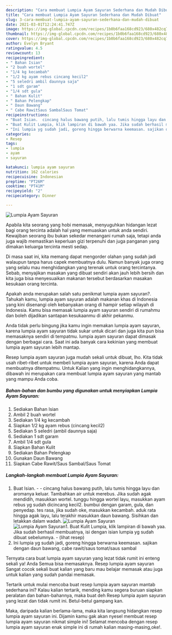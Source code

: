 ```yaml
---
description: "Cara membuat Lumpia Ayam Sayuran Sederhana dan Mudah Dibuat"
title: "Cara membuat Lumpia Ayam Sayuran Sederhana dan Mudah Dibuat"
slug: 3-cara-membuat-lumpia-ayam-sayuran-sederhana-dan-mudah-dibuat
date: 2021-03-01T12:24:41.747Z
image: https://img-global.cpcdn.com/recipes/1b0b6faa168cd923/680x482cq70/lumpia-ayam-sayuran-foto-resep-utama.jpg
thumbnail: https://img-global.cpcdn.com/recipes/1b0b6faa168cd923/680x482cq70/lumpia-ayam-sayuran-foto-resep-utama.jpg
cover: https://img-global.cpcdn.com/recipes/1b0b6faa168cd923/680x482cq70/lumpia-ayam-sayuran-foto-resep-utama.jpg
author: Evelyn Bryant
ratingvalue: 4.5
reviewcount: 13
recipeingredient:
- " Bahan Isian"
- "2 buah wortel"
- "1/4 kg kecambah"
- "1/2 kg ayam rebus cincang kecil2"
- "5 seledri ambil daunnya saja"
- "1 sdt garam"
- "1/4 sdt gula"
- " Bahan Kulit"
- " Bahan Pelengkap"
- " Daun Bawang"
- " Cabe RawitSaus SambalSaus Tomat"
recipeinstructions:
- "Buat Isian.  cincang halus bawang putih, lalu tumis hingga layu dan aromanya keluar. Tambahkan air untuk merebus. Jika sudah agak mendidih, masukkan wortel. tunggu hingga wortel layu, masukkan ayam rebus yg sudah dicincang kecil2. bumbui dengan garam, gula, dan penyedap. tes rasa, jika sudah oke, masukkan kecambah. aduk rata hingga agak layu, lalu terakhir masukkan daun bawang. Sisihkan dan letakkan dalam wadah."
- "Buat Kulit Lumpia, klik lampiran di bawah yaa. Jika sudah berhasil membuatnya, isi dengan isian lumpia yg sudah dibuat sebelumnya.           (lihat resep)"
- "Ini lumpia yg sudah jadi, goreng hingga berwarna keemasan. sajikan dengan daun bawang, cabe rawit/saus tomat/saus sambal"
categories:
- Resep
tags:
- lumpia
- ayam
- sayuran

katakunci: lumpia ayam sayuran 
nutrition: 162 calories
recipecuisine: Indonesian
preptime: "PT26M"
cooktime: "PT41M"
recipeyield: "2"
recipecategory: Dinner

---
```



![Lumpia Ayam Sayuran](https://img-global.cpcdn.com/recipes/1b0b6faa168cd923/680x482cq70/lumpia-ayam-sayuran-foto-resep-utama.jpg)

Apabila kita seorang yang hobi memasak, menyuguhkan hidangan lezat bagi orang tercinta adalah hal yang memuaskan untuk anda sendiri. Kewajiban seorang ibu bukan sekedar menangani rumah saja, tetapi anda juga wajib memastikan keperluan gizi terpenuhi dan juga panganan yang dimakan keluarga tercinta mesti sedap.

Di masa  saat ini, kita memang dapat mengorder olahan yang sudah jadi walaupun tanpa harus capek membuatnya dulu. Namun banyak juga orang yang selalu mau menghidangkan yang terenak untuk orang tercintanya. Sebab, menyajikan masakan yang dibuat sendiri akan jauh lebih bersih dan kita juga bisa menyesuaikan makanan tersebut berdasarkan masakan kesukaan orang tercinta. 



Apakah anda merupakan salah satu penikmat lumpia ayam sayuran?. Tahukah kamu, lumpia ayam sayuran adalah makanan khas di Indonesia yang kini disenangi oleh kebanyakan orang di hampir setiap wilayah di Indonesia. Kamu bisa memasak lumpia ayam sayuran sendiri di rumahmu dan boleh dijadikan santapan kesukaanmu di akhir pekanmu.

Anda tidak perlu bingung jika kamu ingin memakan lumpia ayam sayuran, karena lumpia ayam sayuran tidak sukar untuk dicari dan juga kita pun bisa memasaknya sendiri di tempatmu. lumpia ayam sayuran dapat dimasak dengan berbagai cara. Saat ini ada banyak cara kekinian yang membuat lumpia ayam sayuran lebih mantap.

Resep lumpia ayam sayuran juga mudah sekali untuk dibuat, lho. Kita tidak usah ribet-ribet untuk membeli lumpia ayam sayuran, karena Anda dapat membuatnya ditempatmu. Untuk Kalian yang ingin menghidangkannya, dibawah ini merupakan cara membuat lumpia ayam sayuran yang mantab yang mampu Anda coba.

<!--inarticleads1-->

##### Bahan-bahan dan bumbu yang digunakan untuk menyiapkan Lumpia Ayam Sayuran:

1. Sediakan  Bahan Isian
1. Ambil 2 buah wortel
1. Sediakan 1/4 kg kecambah
1. Siapkan 1/2 kg ayam rebus (cincang kecil2)
1. Sediakan 5 seledri (ambil daunnya saja)
1. Sediakan 1 sdt garam
1. Ambil 1/4 sdt gula
1. Siapkan  Bahan Kulit
1. Sediakan  Bahan Pelengkap
1. Gunakan  Daun Bawang
1. Siapkan  Cabe Rawit/Saus Sambal/Saus Tomat




<!--inarticleads2-->

##### Langkah-langkah membuat Lumpia Ayam Sayuran:

1. Buat Isian. -  - cincang halus bawang putih, lalu tumis hingga layu dan aromanya keluar. Tambahkan air untuk merebus. Jika sudah agak mendidih, masukkan wortel. tunggu hingga wortel layu, masukkan ayam rebus yg sudah dicincang kecil2. bumbui dengan garam, gula, dan penyedap. tes rasa, jika sudah oke, masukkan kecambah. aduk rata hingga agak layu, lalu terakhir masukkan daun bawang. Sisihkan dan letakkan dalam wadah.
<img src="https://img-global.cpcdn.com/steps/052abed573a372e5/160x128cq70/lumpia-ayam-sayuran-langkah-memasak-1-foto.jpg" alt="Lumpia Ayam Sayuran"><img src="https://img-global.cpcdn.com/steps/6f34d1797db24cc9/160x128cq70/lumpia-ayam-sayuran-langkah-memasak-1-foto.jpg" alt="Lumpia Ayam Sayuran">1. Buat Kulit Lumpia, klik lampiran di bawah yaa. Jika sudah berhasil membuatnya, isi dengan isian lumpia yg sudah dibuat sebelumnya. -           (lihat resep)
1. Ini lumpia yg sudah jadi, goreng hingga berwarna keemasan. sajikan dengan daun bawang, cabe rawit/saus tomat/saus sambal




Ternyata cara buat lumpia ayam sayuran yang lezat tidak rumit ini enteng sekali ya! Anda Semua bisa memasaknya. Resep lumpia ayam sayuran Sangat cocok sekali buat kalian yang baru mau belajar memasak atau juga untuk kalian yang sudah pandai memasak.

Tertarik untuk mulai mencoba buat resep lumpia ayam sayuran mantab sederhana ini? Kalau kalian tertarik, mending kamu segera buruan siapkan peralatan dan bahan-bahannya, maka buat deh Resep lumpia ayam sayuran yang lezat dan tidak rumit ini. Betul-betul gampang kan. 

Maka, daripada kalian berlama-lama, maka kita langsung hidangkan resep lumpia ayam sayuran ini. Dijamin kamu gak akan nyesel membuat resep lumpia ayam sayuran nikmat simple ini! Selamat mencoba dengan resep lumpia ayam sayuran enak simple ini di rumah kalian masing-masing,oke!.

